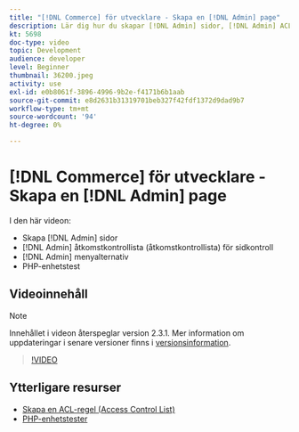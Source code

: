 ```yaml
---
title: "[!DNL Commerce] för utvecklare - Skapa en [!DNL Admin] page"
description: Lär dig hur du skapar [!DNL Admin] sidor, [!DNL Admin] ACL (access control list) och gör enhetstestning.
kt: 5698
doc-type: video
topic: Development
audience: developer
level: Beginner
thumbnail: 36200.jpeg
activity: use
exl-id: e0b8061f-3896-4996-9b2e-f4171b6b1aab
source-git-commit: e8d2631b31319701beb327f42fdf1372d9dad9b7
workflow-type: tm+mt
source-wordcount: '94'
ht-degree: 0%

---
```


# [!DNL Commerce] för utvecklare - Skapa en [!DNL Admin] page

I den här videon:

- Skapa [!DNL Admin] sidor
- [!DNL Admin] åtkomstkontrollista (åtkomstkontrollista) för sidkontroll
- [!DNL Admin] menyalternativ
- PHP-enhetstest

## Videoinnehåll

>[!NOTE]
>
>Innehållet i videon återspeglar version 2.3.1. Mer information om uppdateringar i senare versioner finns i [versionsinformation](https://experienceleague.adobe.com/docs/commerce-operations/release/notes/overview.html).

>[!VIDEO](https://video.tv.adobe.com/v/36200?quality=12&learn=on)

## Ytterligare resurser

- [Skapa en ACL-regel (Access Control List)](https://developer.adobe.com/commerce/php/tutorials/backend/create-access-control-list-rule/)
- [PHP-enhetstester](https://developer.adobe.com/commerce/testing/guide/unit/)
